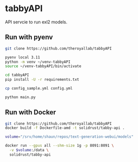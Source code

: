 # tabbyAPI

API servcie to run exl2 models.

## Run with pyenv

```bash
git clone https://github.com/theroyallab/tabbyAPI

pyenv local 3.11
python -m venv ~/venv-tabbyAPI
source ~/venv-tabbyAPI/bin/activate

cd tabbyAPI
pip install -U -r requirements.txt

cp config_sample.yml config.yml

python main.py
```

## Run with Docker

```bash
git clone https://github.com/theroyallab/tabbyAPI
docker build -f Dockerfile-amd -t solidrust/tabby-api .
```

```bash
volume="/srv/home/shaun/repos/text-generation-webui/models"

docker run --gpus all --shm-size 1g -p 8091:8091 \
  -v $volume:/data \
  solidrust/tabby-api
```

